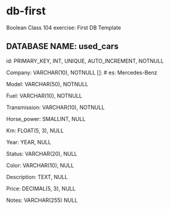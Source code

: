 # db-first
Boolean Class 104 exercise: First DB Template

## DATABASE NAME: used_cars

id: PRIMARY_KEY, INT, UNIQUE, AUTO_INCREMENT, NOTNULL

Company: VARCHAR(10), NOTNULL []: # es: Mercedes-Benz

Model: VARCHAR(50), NOTNULL <!-- es: Coupè AMG Line GTronic -->

Fuel: VARCHAR(10), NOTNULL <!-- es: GPL, diersel, gas -->

Transmission: VARCHAR(10), NOTNULL <!-- es: manual, auto -->

Horse_power: SMALLINT, NULL <!-- es: 204 CV -->

Km: FLOAT(5, 3), NULL <!-- es: 30,000 Km -->

Year: YEAR, NULL

Status: VARCHAR(20), NULL <!-- es: Like new, good, minor scratches, ecc... -->

Color: VARCHAR(10), NULL

Description: TEXT, NULL

Price: DECIMAL(5, 3), NULL <!-- es: 20.000€ -->

Notes: VARCHAR(255) NULL

